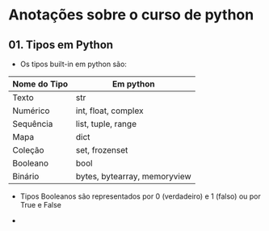 # Anotações sobre o curso de python

## 01. Tipos em Python

- Os tipos built-in em python são:

|Nome do Tipo| Em python|
|---|---|
|Texto|str|
|Numérico|int, float, complex|
|Sequência|list, tuple, range|
|Mapa|dict|
|Coleção|set, frozenset|
|Booleano|bool|
|Binário|bytes, bytearray, memoryview|

- Tipos Booleanos são representados por 0 (verdadeiro) e 1 (falso) ou por True e False

- 